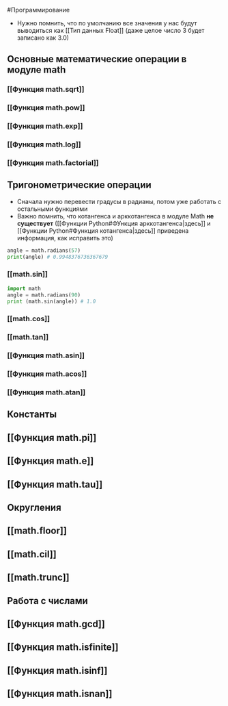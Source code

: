 #Программирование 
- Нужно помнить, что по умолчанию все значения у нас будут выводиться как [[Тип данных Float]] (даже целое число 3 будет записано как 3.0)
## Основные математические операции в модуле math
### [[Функция math.sqrt]] 
### [[Функция math.pow]] 
### [[Функция math.exp]] 
### [[Функция math.log]] 
### [[Функция math.factorial]] 
## Тригонометрические операции 
- Сначала нужно перевести градусы в радианы, потом уже работать с остальными функциями 
- Важно помнить, что котангенса и арккотангенса в модуле Math **не существует** ([[Функции Python#ФУнкция арккотангенса|здесь]] и [[Функции Python#Функция котангенса|здесь]] приведена информация, как исправить это)
```python
angle = math.radians(57)
print(angle) # 0.9948376736367679
```
### [[math.sin]]
```python
import math 
angle = math.radians(90)
print (math.sin(angle)) # 1.0
```
### [[math.cos]] 
### [[math.tan]] 
### [[Функция math.asin]]
### [[Функция math.acos]]
### [[Функция math.atan]]
## Константы
## [[Функция math.pi]]
## [[Функция math.e]]
## [[Функция math.tau]] 
## Округления 
## [[math.floor]]
## [[math.cil]]
## [[math.trunc]]
## Работа с числами 
## [[Функция math.gcd]]
## [[Функция math.isfinite]]
## [[Функция math.isinf]]
## [[Функция math.isnan]] 
